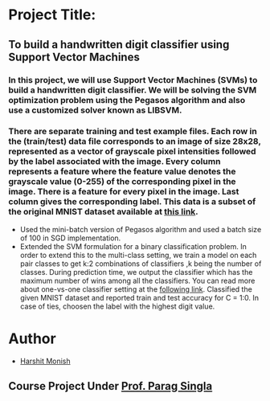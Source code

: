 # Project Title:

## To build a handwritten digit classifier using Support Vector Machines

### In this project, we will use Support Vector Machines (SVMs) to build a handwritten digit classifier. We will be solving the SVM optimization problem using the Pegasos algorithm and also use a customized solver known as LIBSVM.

### There are separate training and test example files. Each row in the (train/test) data file corresponds to an image of size 28x28, represented as a vector of grayscale pixel intensities followed by the label associated with the image. Every column represents a feature where the feature value denotes the grayscale value (0-255) of the corresponding pixel in the image. There is a feature for every pixel in the image. Last column gives the corresponding label. This data is a subset of the original MNIST dataset available at [this link](https://drive.google.com/file/d/1OgQOTgODBKCuYX1B3E1gDmhjbOOcq4Wq/view).

* Used the mini-batch version of Pegasos algorithm and used a batch size of 100 in SGD implementation.
* Extended the SVM formulation for a binary classification problem. In order to extend this to the multi-class setting, we train a model on each pair classes to get k:2 combinations of classifiers ,k being the number of classes. During prediction time, we output the classifier which has the maximum number of wins among all the classifiers. You can read more about one-vs-one classifier setting at the [following link](https://en.wikipedia.org/wiki/Multiclass_classification). Classified the given MNIST dataset and reported train and test accuracy for C = 1:0. In case of ties, choosen the label with the highest digit value.

# Author 
 * [Harshit Monish](https://github.com/harshitmonish)
 
## Course Project Under [Prof. Parag Singla](http://www.cse.iitd.ernet.in/~parags/)
